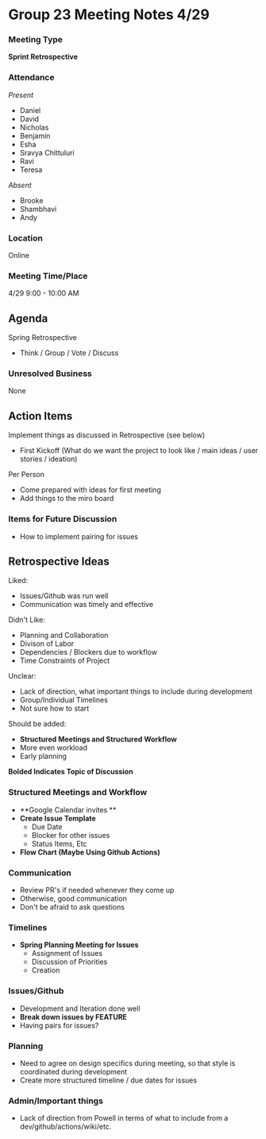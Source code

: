 # Group 23 Meeting Notes 4/29
### Meeting Type
**Sprint Retrospective**

### Attendance

*Present*
- Daniel
- David
- Nicholas
- Benjamin
- Esha
- Sravya Chittuluri
- Ravi
- Teresa

*Absent*
- Brooke
- Shambhavi
- Andy

### Location

Online

### Meeting Time/Place

4/29 9:00 - 10:00 AM

## Agenda

Spring Retrospective
- Think / Group / Vote / Discuss

### Unresolved Business

None

## Action Items

Implement things as discussed in Retrospective (see below)

- First Kickoff (What do we want the project to look like / main ideas / user stories / ideation)

Per Person
- Come prepared with ideas for first meeting
- Add things to the miro board


### Items for Future Discussion

- How to implement pairing for issues

## Retrospective Ideas

Liked:
- Issues/Github was run well
- Communication was timely and effective

Didn't Like:
- Planning and Collaboration
- Divison of Labor
- Dependencies / Blockers due to workflow
- Time Constraints of Project

Unclear:
- Lack of direction, what important things to include during development
- Group/Individual Timelines
- Not sure how to start

Should be added:
- **Structured Meetings and Structured Workflow**
- More even workload
- Early planning

**Bolded Indicates Topic of Discussion**

### Structured Meetings and Workflow
- **Google Calendar invites **
- **Create Issue Template**
	- Due Date
	- Blocker for other issues
	- Status Items, Etc
- **Flow Chart (Maybe Using Github Actions)**

### Communication
- Review PR's if needed whenever they come up
- Otherwise, good communication
- Don't be afraid to ask questions

### Timelines
- **Spring Planning Meeting for Issues**
	- Assignment of Issues
	- Discussion of Priorities
	- Creation

### Issues/Github
- Development and Iteration done well
- **Break down issues by FEATURE**
- Having pairs for issues?

### Planning
- Need to agree on design specifics during meeting, so that style is coordinated during development
- Create more structured timeline / due dates for issues

### Admin/Important things
- Lack of direction from Powell in terms of what to include from a dev/github/actions/wiki/etc. 
